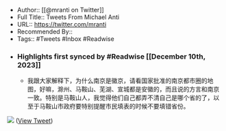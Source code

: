 - Author:: [[@mranti on Twitter]]
- Full Title:: Tweets From Michael Anti
- URL:: https://twitter.com/mranti
- Recommended By::
- Tags:: #Tweets #Inbox #Readwise
- ### Highlights first synced by #Readwise [[December 10th, 2023]]
    - 我跟大家解释下，为什么南京是徽京，请看国家批准的南京都市圈的地图，好嘛，滁州、马鞍山、芜湖、宣城都是安徽的，而且说的方言和南京一致。特别是马鞍山人，我觉得他们自己都弄不清自己是哪个省的了，以至于马鞍山市政府要特别提醒市民填表的时候不要填错省份。 

![](https://pbs.twimg.com/media/GA9k6AgboAA-3qQ.jpg) ([View Tweet](https://twitter.com/mranti/status/1733716390606254500))
